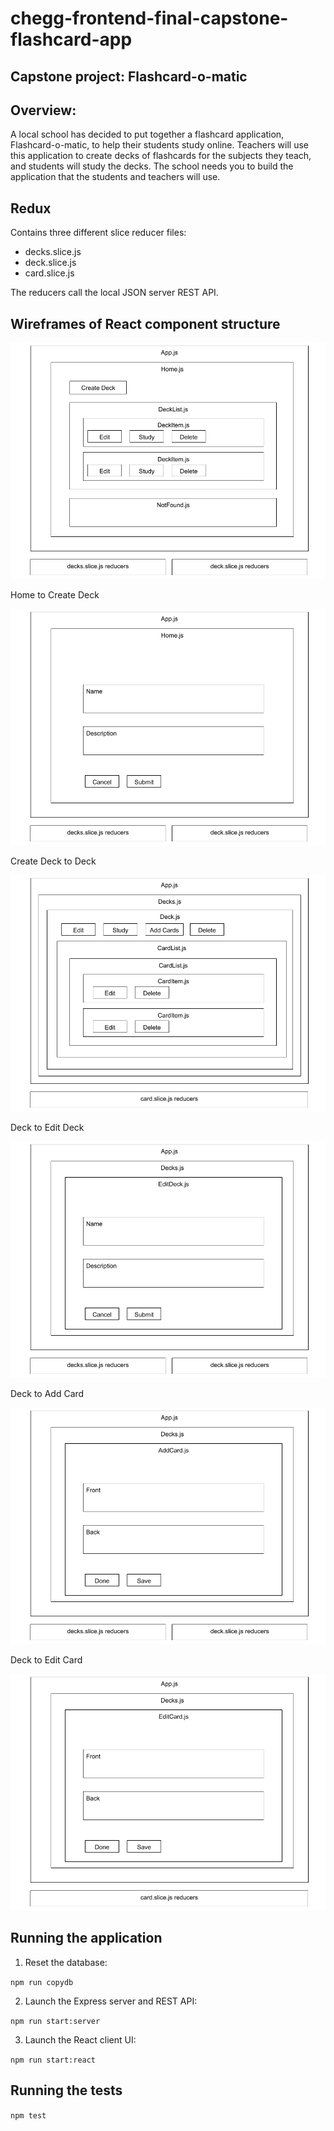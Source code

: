 # chegg-frontend-final-capstone-flashcard-app
## Capstone project: Flashcard-o-matic

## Overview:

A local school has decided to put together a flashcard application, Flashcard-o-matic, to help their students study online. Teachers will use this application to create decks of flashcards for the subjects they teach, and students will study the decks. The school needs you to build the application that the students and teachers will use.

## Redux

Contains three different slice reducer files:

- decks.slice.js
- deck.slice.js
- card.slice.js

The reducers call the local JSON server REST API.

## Wireframes of React component structure

![Home](FlashcardWireframe-Home.png)

Home to Create Deck

![Create Deck](FlashcardWireframe-CreateDeck.png)

Create Deck to Deck

![Deck](FlashcardWireframe-Deck.png)

Deck to Edit Deck

![Edit Deck](FlashcardWireframe-EditDeck.png)

Deck to Add Card

![Add Card](FlashcardWireframe-AddCard.png)

Deck to Edit Card

![Edit Card](FlashcardWireframe-EditCard.png)

## Running the application

1. Reset the database:

`npm run copydb`

2. Launch the Express server and REST API:

`npm run start:server`

3. Launch the React client UI:

`npm run start:react`

## Running the tests

`npm test`


